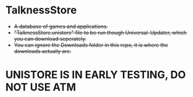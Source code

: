 # TalknessStore
- ~~A database of games and applications.~~
- ~~"TalknessStore.unistore" file to be run though Universal-Updater, which you can download seperately.~~
- ~~You can ignore the Downloads folder in this repo, it is where the downloads actually are.~~

# UNISTORE IS IN EARLY TESTING, DO NOT USE ATM
